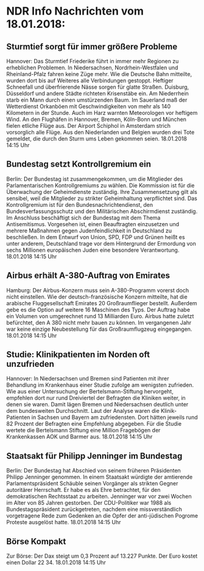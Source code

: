 # NDR Info Nachrichten vom 18.01.2018:


## Sturmtief sorgt für immer größere Probleme
Hannover:   Das Sturmtief Friederike führt in immer mehr Regionen zu erheblichen Problemen. In Niedersachsen, Nordrhein-Westfalen und Rheinland-Pfalz fahren keine Züge mehr. Wie die Deutsche Bahn mitteilte, wurden dort bis auf Weiteres alle Verbindungen gestoppt. Heftiger Schneefall und überfrierende Nässe sorgen für glatte Straßen. Duisburg, Düsseldorf und andere Städte richteten Krisenstäbe ein. Am Niederrhein starb ein Mann durch einen umstürzenden Baum. Im Sauerland maß der Wetterdienst Orkanböen mit Geschwindigkeiten von mehr als 140 Kilometern in der Stunde. Auch im Harz warnten Meteorologen vor heftigem Wind. An den Flughäfen in Hannover, Bremen, Köln-Bonn und München fielen etliche Flüge aus. Der Airport Schiphol in Amsterdam strich vorsorglich alle Flüge. Aus den Niederlanden und Belgien wurden drei Tote gemeldet, die durch den Sturm ums Leben gekommen seien. 18.01.2018 14:15 Uhr 

## Bundestag setzt Kontrollgremium ein
Berlin: Der Bundestag ist zusammengekommen, um die Mitglieder des Parlamentarischen Kontrollgremiums zu wählen. Die Kommission ist für die Überwachung der Geheimdienste zuständig. Ihre Zusammensetzung gilt als sensibel, weil die Mitglieder zu strikter Geheimhaltung verpflichtet sind. Das Kontrollgremium ist für den Bundesnachrichtendienst, den Bundesverfassungsschutz und den Militärischen Abschirmdienst zuständig. Im Anschluss beschäftigt sich der Bundestag mit dem Thema Antisemitismus. Vorgesehen ist, einen Beauftragten einzusetzen und mehrere Maßnahmen gegen Judenfeindlichkeit in Deutschland zu beschließen. In dem Entwurf von Union, SPD, FDP und Grünen heißt es unter anderem, Deutschland trage vor dem Hintergrund der Ermordung von sechs Millionen europäischen Juden eine besondere Verantwortung. 18.01.2018 14:15 Uhr 

## Airbus erhält A-380-Auftrag von Emirates
Hamburg: Der Airbus-Konzern muss sein A-380-Programm vorerst doch nicht einstellen. Wie der deutsch-französische Konzern mitteilte, hat die arabische Fluggesellschaft Emirates 20 Großraumflieger bestellt. Außerdem gebe es die Option auf weitere 16 Maschinen des Typs. Der Auftrag habe ein Volumen von umgerechnet rund 13 Milliarden Euro. Airbus hatte zuletzt befürchtet, den A 380 nicht mehr bauen zu können. Im vergangenen Jahr war keine einzige Neubestellung für das Großraumflugzeug eingegangen. 18.01.2018 14:15 Uhr 

## Studie: Klinikpatienten im Norden oft unzufrieden
Hannover: In Niedersachsen und Bremen sind Patienten mit ihrer Behandlung im Krankenhaus einer Studie zufolge am wenigsten zufrieden. Wie aus einer Untersuchung der Bertelsmann-Stiftung hervorgeht, empfehlen dort nur rund Dreiviertel der Befragten die Kliniken weiter, in denen sie waren. Damit lägen Bremen und Niedersachsen deutlich unter dem bundesweiten Durchschnitt. Laut der Analyse waren die Klinik-Patienten in Sachsen und Bayern am zufriedensten. Dort hätten jeweils rund 82 Prozent der Befragten eine Empfehlung abgegeben. Für die Studie wertete die Bertelsmann Stiftung eine Million Fragebögen der Krankenkassen AOK und Barmer aus. 18.01.2018 14:15 Uhr 

## Staatsakt für Philipp Jenninger im Bundestag
Berlin: Der Bundestag hat Abschied von seinem früheren Präsidenten Philipp Jenninger genommen. In einem Staatsakt würdigte der amtierende Parlamentspräsident Schäuble seinen Vorgänger als strikten Gegner autoritärer Herrschaft. Er habe es als Ehre betrachtet, für den demokratischen Rechtsstaat zu arbeiten. Jenninger war vor zwei Wochen im Alter von 85 Jahren gestorben. Der CDU-Politiker war 1988 als Bundestagspräsident zurückgetreten, nachdem eine missverständlich vorgetragene Rede zum Gedenken an die Opfer der anti-jüdischen Pogrome Proteste ausgelöst hatte. 18.01.2018 14:15 Uhr 

## Börse Kompakt
Zur Börse: Der Dax steigt um 0,3 Prozent auf 13.227 Punkte. Der Euro kostet einen Dollar 22 34. 18.01.2018 14:15 Uhr 
